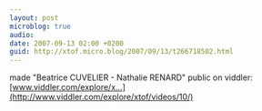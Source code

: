 ```yaml
---
layout: post
microblog: true
audio: 
date: 2007-09-13 02:00 +0200
guid: http://xtof.micro.blog/2007/09/13/t266718502.html
---
```

made "Beatrice CUVELIER - Nathalie RENARD" public on viddler: [www.viddler.com/explore/x...](http://www.viddler.com/explore/xtof/videos/10/)
